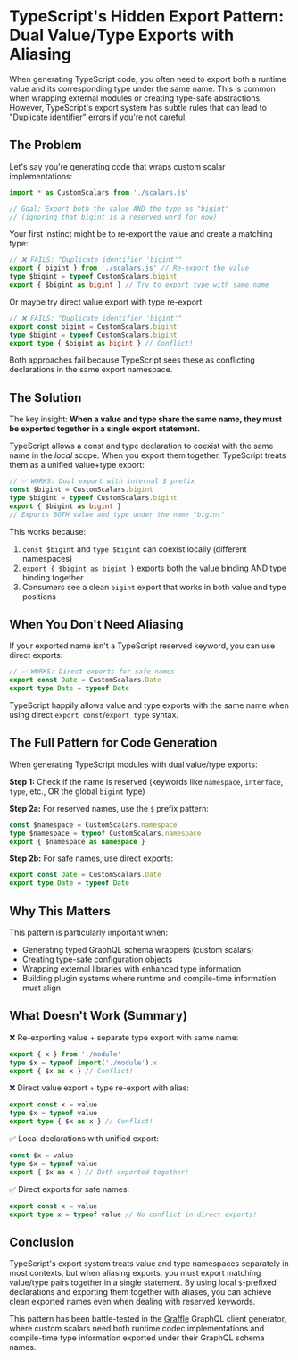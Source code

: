 # TypeScript's Hidden Export Pattern: Dual Value/Type Exports with Aliasing

When generating TypeScript code, you often need to export both a runtime value and its corresponding type under the same name. This is common when wrapping external modules or creating type-safe abstractions. However, TypeScript's export system has subtle rules that can lead to "Duplicate identifier" errors if you're not careful.

## The Problem

Let's say you're generating code that wraps custom scalar implementations:

```typescript
import * as CustomScalars from './scalars.js'

// Goal: Export both the value AND the type as "bigint"
// (ignoring that bigint is a reserved word for now)
```

Your first instinct might be to re-export the value and create a matching type:

```typescript
// ❌ FAILS: "Duplicate identifier 'bigint'"
export { bigint } from './scalars.js' // Re-export the value
type $bigint = typeof CustomScalars.bigint
export { $bigint as bigint } // Try to export type with same name
```

Or maybe try direct value export with type re-export:

```typescript
// ❌ FAILS: "Duplicate identifier 'bigint'"
export const bigint = CustomScalars.bigint
type $bigint = typeof CustomScalars.bigint
export type { $bigint as bigint } // Conflict!
```

Both approaches fail because TypeScript sees these as conflicting declarations in the same export namespace.

## The Solution

The key insight: **When a value and type share the same name, they must be exported together in a single export statement.**

TypeScript allows a const and type declaration to coexist with the same name in the _local_ scope. When you export them together, TypeScript treats them as a unified value+type export:

```typescript
// ✅ WORKS: Dual export with internal $ prefix
const $bigint = CustomScalars.bigint
type $bigint = typeof CustomScalars.bigint
export { $bigint as bigint }
// Exports BOTH value and type under the name "bigint"
```

This works because:

1. `const $bigint` and `type $bigint` can coexist locally (different namespaces)
2. `export { $bigint as bigint }` exports both the value binding AND type binding together
3. Consumers see a clean `bigint` export that works in both value and type positions

## When You Don't Need Aliasing

If your exported name isn't a TypeScript reserved keyword, you can use direct exports:

```typescript
// ✅ WORKS: Direct exports for safe names
export const Date = CustomScalars.Date
export type Date = typeof Date
```

TypeScript happily allows value and type exports with the same name when using direct `export const`/`export type` syntax.

## The Full Pattern for Code Generation

When generating TypeScript modules with dual value/type exports:

**Step 1:** Check if the name is reserved (keywords like `namespace`, `interface`, `type`, etc., OR the global `bigint` type)

**Step 2a:** For reserved names, use the `$` prefix pattern:

```typescript
const $namespace = CustomScalars.namespace
type $namespace = typeof CustomScalars.namespace
export { $namespace as namespace }
```

**Step 2b:** For safe names, use direct exports:

```typescript
export const Date = CustomScalars.Date
export type Date = typeof Date
```

## Why This Matters

This pattern is particularly important when:

- Generating typed GraphQL schema wrappers (custom scalars)
- Creating type-safe configuration objects
- Wrapping external libraries with enhanced type information
- Building plugin systems where runtime and compile-time information must align

## What Doesn't Work (Summary)

❌ Re-exporting value + separate type export with same name:

```typescript
export { x } from './module'
type $x = typeof import('./module').x
export { $x as x } // Conflict!
```

❌ Direct value export + type re-export with alias:

```typescript
export const x = value
type $x = typeof value
export type { $x as x } // Conflict!
```

✅ Local declarations with unified export:

```typescript
const $x = value
type $x = typeof value
export { $x as x } // Both exported together!
```

✅ Direct exports for safe names:

```typescript
export const x = value
export type x = typeof value // No conflict in direct exports!
```

## Conclusion

TypeScript's export system treats value and type namespaces separately in most contexts, but when aliasing exports, you must export matching value/type pairs together in a single statement. By using local `$`-prefixed declarations and exporting them together with aliases, you can achieve clean exported names even when dealing with reserved keywords.

This pattern has been battle-tested in the [Graffle](https://github.com/jasonkuhrt/graffle) GraphQL client generator, where custom scalars need both runtime codec implementations and compile-time type information exported under their GraphQL schema names.
